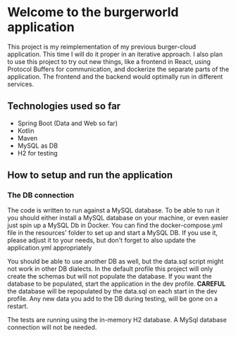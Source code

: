 # Welcome to the burgerworld application

This project is my reimplementation of my previous burger-cloud application. This time I will do it proper in an
iterative approach. I also plan to use this project to try out new things, like a frontend in React, using Protocol
Buffers for communication, and dockerize the separate parts of the application. The frontend and the backend would
optimally run in different services.

## Technologies used so far

- Spring Boot (Data and Web so far)
- Kotlin
- Maven
- MySQL as DB
- H2 for testing

## How to setup and run the application

### The DB connection

The code is written to run against a MySQL database. To be able to run it you should either install a MySQL database on
your machine, or even easier just spin up a MySQL Db in Docker. You can find the docker-compose.yml file in the
resources' folder to set up and start a MySQL DB. If you use it, please adjust it to your needs, but don't forget to
also update the application.yml appropriately

You should be able to use another DB as well, but the data.sql script might not work in other DB dialects. In the
default profile this project will only create the schemas but will not populate the database. If you want the database
to be populated, start the application in the dev profile.
<b>CAREFUL</b> the database will be repopulated by the data.sql on each start in the dev profile. Any new data you add
to the DB during testing, will be gone on a restart.

The tests are running using the in-memory H2 database. A MySql database connection will not be needed.
